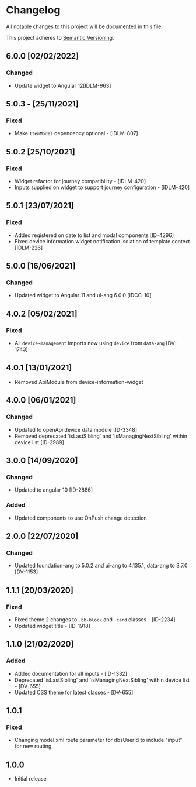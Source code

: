 # Changelog
All notable changes to this project will be documented in this file.

This project adheres to [Semantic Versioning](http://semver.org/spec/v2.0.0.html).

## 6.0.0 [02/02/2022]

### Changed

- Update widget to Angular 12[IDLM-963]

## 5.0.3 - [25/11/2021]

### Fixed

- Make `ItemModel` dependency optional - [IDLM-807]

## 5.0.2 [25/10/2021]

### Fixed

- Widget refactor for journey compatibility - [IDLM-420]
- Inputs supplied on widget to support journey configuration - [IDLM-420]

## 5.0.1 [23/07/2021]

### Fixed

- Added registered on date to list and modal components [ID-4296]
- Fixed device information widget notification isolation of template context [IDLM-226]

## 5.0.0 [16/06/2021]

### Changed

- Updated widget to Angular 11 and ui-ang 6.0.0 [IDCC-10]

## 4.0.2 [05/02/2021]

### Fixed

- All `device-management` imports now using `device` from `data-ang` [DV-1743]

## 4.0.1 [13/01/2021]

- Removed ApiModule from device-information-widget

## 4.0.0 [06/01/2021]
### Changed

- Updated to openApi device data module [ID-3348]
- Removed deprecated 'isLastSibling' and 'isManagingNextSibling' within device list [ID-2989]

## 3.0.0 [14/09/2020]
### Changed

- Updated to angular 10 [ID-2886]

### Added

- Updated components to use OnPush change detection

## 2.0.0 [22/07/2020]
### Changed

- Updated foundation-ang to 5.0.2 and ui-ang to 4.135.1, data-ang to 3.7.0 [DV-1153]

## 1.1.1 [20/03/2020]
### Fixed

- Fixed theme 2 changes to `.bb-block` and `.card` classes - [ID-2234]
- Updated widget title - [ID-1918]

## 1.1.0 [21/02/2020]
### Added

- Added documentation for all inputs - [ID-1332]
- Deprecated 'isLastSibling' and 'isManagingNextSibling' within device list - [DV-655]
- Updated CSS theme for latest classes - [DV-655]

## 1.0.1

### Fixed
- Changing model.xml route parameter for dbsUserId to include "input" for new routing

## 1.0.0

- Initial release
